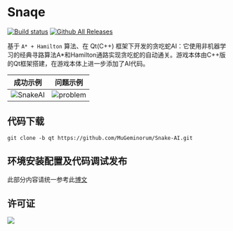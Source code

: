 # Snaqe

[![Build status](https://ci.appveyor.com/api/projects/status/y5q3wsmkp48a4yy0/branch/qt?svg=true)](https://ci.appveyor.com/project/MuGeminorum/snake-ai/branch/qt)
[![Github All Releases](https://img.shields.io/github/downloads-pre/MuGeminorum/Snake-AI/v2.1/total)](https://github.com/MuGeminorum/Snake-AI/releases)

基于 `A* + Hamilton` 算法、在 Qt(C++) 框架下开发的贪吃蛇AI：它使用非机器学习的经典寻路算法A*和Hamilton通路实现贪吃蛇的自动通关。游戏本体由C++版的Qt框架搭建，在游戏本体上进一步添加了AI代码。

|                                                     成功示例                                                      |                                                     问题示例                                                      |
| :---------------------------------------------------------------------------------------------------------------: | :---------------------------------------------------------------------------------------------------------------: |
| ![SnakeAI](https://user-images.githubusercontent.com/20459298/233118020-9604b2ed-c958-44c2-b27a-2c35f37948a2.gif) | ![problem](https://user-images.githubusercontent.com/20459298/233118070-bf508223-c7d3-4336-bff3-d21a3e169480.gif) |

## 代码下载
```
git clone -b qt https://github.com/MuGeminorum/Snake-AI.git
```

## 环境安装配置及代码调试发布
此部分内容请统一参考此[博文](https://www.cnblogs.com/MuGeminorum/p/17017055.html)

## 许可证

<a href="https://opensource.org/licenses/GPL-3.0" target="_blank">
    <img src="https://www.gnu.org/graphics/gplv3-127x51.png" />
</a>
